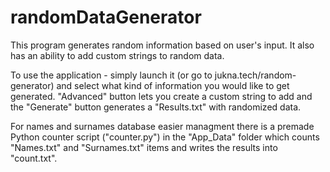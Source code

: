  # randomDataGenerator

This program generates random information based on user's input. It also has an ability to add custom strings to random data.

To use the application - simply launch it (or go to jukna.tech/random-generator) and select what kind of information you would like to get generated. "Advanced" button lets you create a custom string to add and the "Generate" button generates a "Results.txt" with randomized data.

For names and surnames database easier managment there is a premade Python counter script ("counter.py") in the "App_Data" folder which counts "Names.txt" and "Surnames.txt" items and writes the results into "count.txt".
